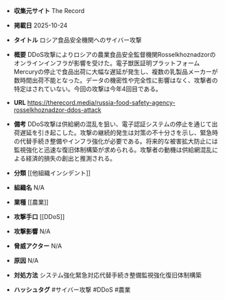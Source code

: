 - **収集元サイト**
The Record

- **掲載日**
2025-10-24

- **タイトル**
ロシア食品安全機関へのサイバー攻撃

- **概要**
DDoS攻撃によりロシアの農業食品安全監督機関Rosselkhoznadzorのオンラインインフラが影響を受けた。電子獣医証明プラットフォームMercuryの停止で食品出荷に大幅な遅延が発生し、複数の乳製品メーカーが数時間出荷不能となった。データの機密性や完全性に影響はなく、攻撃者の特定はされていない。今回の攻撃は今年4回目である。

- **URL**
https://therecord.media/russia-food-safety-agency-rosselkhoznadzor-ddos-attack

- **備考**
DDoS攻撃は供給網の混乱を狙い、電子認証システムの停止を通じて出荷遅延を引き起こした。攻撃の継続的発生は対策の不十分さを示し、緊急時の代替手続き整備やインフラ強化が必要である。将来的な被害拡大防止には監視強化と迅速な復旧体制構築が求められる。攻撃者の動機は供給網混乱による経済的損失の創出と推測される。

- **分類**
[[他組織インシデント]]

- **組織名**
N/A

- **業種**
[[農業]]

- **攻撃手口**
[[DDoS]]

- **攻撃影響**
N/A

- **脅威アクター**
N/A

- **原因**
N/A

- **対処方法**
システム強化緊急対応代替手続き整備監視強化復旧体制構築

- **ハッシュタグ**
#サイバー攻撃 #DDoS #農業
